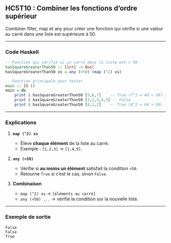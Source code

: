 ## HC5T10 : Combiner les fonctions d’ordre supérieur

Combiner filter, map et any pour créer une fonction qui vérifie si une valeur au carré dans une liste est supérieure à 50.

---

### Code Haskell

```haskell
-- Fonction qui vérifie si un carré dans la liste est > 50
hasSquareGreaterThan50 :: [Int] -> Bool
hasSquareGreaterThan50 xs = any (>50) (map (^2) xs)

-- Fonction principale pour tester
main :: IO ()
main = do
    print $ hasSquareGreaterThan50 [5,6,7]    -- True (7^2 = 49 < 50? attention)
    print $ hasSquareGreaterThan50 [1,2,3,4,5] -- False
    print $ hasSquareGreaterThan50 [8,1,2]    -- True (8^2 = 64 > 50)
```

---

### Explications

1. **`map (^2) xs`**

   * Élève **chaque élément** de la liste au carré.
   * Exemple : `[1,2,3]` → `[1,4,9]`.

2. **`any (>50)`**

   * Vérifie si **au moins un élément** satisfait la condition `>50`.
   * Retourne `True` si c’est le cas, sinon `False`.

3. **Combinaison**

   * `map (^2) xs` → `[éléments au carré]`
   * `any (>50) ...` → vérifie la condition sur la nouvelle liste.

---

### Exemple de sortie

```
False
False
True
```
